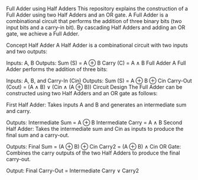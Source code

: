 Full Adder using Half Adders
This repository explains the construction of a Full Adder using two Half Adders and an OR gate. A Full Adder is a combinational circuit that performs the addition of three binary bits (two input bits and a carry-in bit). By cascading Half Adders and adding an OR gate, we achieve a Full Adder.

Concept
Half Adder
A Half Adder is a combinational circuit with two inputs and two outputs:

Inputs: A, B
Outputs:
Sum (S) = A ⊕ B
Carry (C) = A ∧ B
Full Adder
A Full Adder performs the addition of three bits:

Inputs: A, B, and Carry-In (Cin)
Outputs:
Sum (S) = A ⊕ B ⊕ Cin
Carry-Out (Cout) = (A ∧ B) ∨ (Cin ∧ (A ⊕ B))
Circuit Design
The Full Adder can be constructed using two Half Adders and an OR gate as follows:

First Half Adder: Takes inputs A and B and generates an intermediate sum and carry.

Outputs:
Intermediate Sum = A ⊕ B
Intermediate Carry = A ∧ B
Second Half Adder: Takes the intermediate sum and Cin as inputs to produce the final sum and a carry-out.

Outputs:
Final Sum = (A ⊕ B) ⊕ Cin
Carry2 = (A ⊕ B) ∧ Cin
OR Gate: Combines the carry outputs of the two Half Adders to produce the final carry-out.

Output:
Final Carry-Out = Intermediate Carry ∨ Carry2
